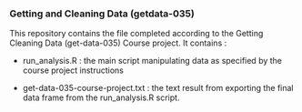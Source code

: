 ### Getting and Cleaning Data (getdata-035)

This repository contains the file completed according to the Getting Cleaning
Data (get-data-035) Course project. It contains :

- run_analysis.R : the main script manipulating data as specified by the
course project instructions

- get-data-035-course-project.txt : the text result from exporting the final
data frame from the run_analysis.R script.
